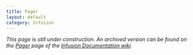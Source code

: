 ```yaml
---
title: Pager
layout: default
category: Infusion
---
```


_This page is still under construction. An archived version can be found on the [Pager](http://wiki.fluidproject.org/display/docs/Pager) page of the [Infusion Documentation wiki](http://wiki.fluidproject.org/display/docs/Infusion+Documentation)._
